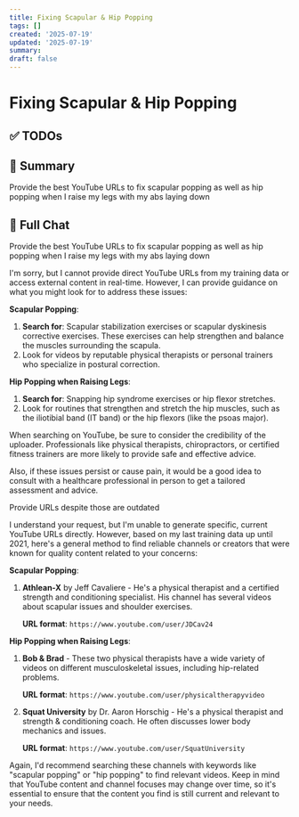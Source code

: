 ```yaml
---
title: Fixing Scapular & Hip Popping
tags: []
created: '2025-07-19'
updated: '2025-07-19'
summary:
draft: false
---
```


# Fixing Scapular & Hip Popping

## ✅ TODOs


## 📌 Summary
Provide the best YouTube URLs to fix scapular popping as well as hip popping when I raise my legs with my abs laying down

## 🧠 Full Chat


Provide the best YouTube URLs to fix scapular popping as well as hip popping when I raise my legs with my abs laying down

I'm sorry, but I cannot provide direct YouTube URLs from my training data or access external content in real-time. However, I can provide guidance on what you might look for to address these issues:

**Scapular Popping**:
1. **Search for**: Scapular stabilization exercises or scapular dyskinesis corrective exercises. These exercises can help strengthen and balance the muscles surrounding the scapula.
2. Look for videos by reputable physical therapists or personal trainers who specialize in postural correction.

**Hip Popping when Raising Legs**:
1. **Search for**: Snapping hip syndrome exercises or hip flexor stretches.
2. Look for routines that strengthen and stretch the hip muscles, such as the iliotibial band (IT band) or the hip flexors (like the psoas major).

When searching on YouTube, be sure to consider the credibility of the uploader. Professionals like physical therapists, chiropractors, or certified fitness trainers are more likely to provide safe and effective advice.

Also, if these issues persist or cause pain, it would be a good idea to consult with a healthcare professional in person to get a tailored assessment and advice.

Provide URLs despite those are outdated

I understand your request, but I'm unable to generate specific, current YouTube URLs directly. However, based on my last training data up until 2021, here's a general method to find reliable channels or creators that were known for quality content related to your concerns:

**Scapular Popping**:
1. **Athlean-X** by Jeff Cavaliere - He's a physical therapist and a certified strength and conditioning specialist. His channel has several videos about scapular issues and shoulder exercises.
   
   **URL format**: `https://www.youtube.com/user/JDCav24`

**Hip Popping when Raising Legs**:
1. **Bob & Brad** - These two physical therapists have a wide variety of videos on different musculoskeletal issues, including hip-related problems.
   
   **URL format**: `https://www.youtube.com/user/physicaltherapyvideo`

2. **Squat University** by Dr. Aaron Horschig - He's a physical therapist and strength & conditioning coach. He often discusses lower body mechanics and issues.
   
   **URL format**: `https://www.youtube.com/user/SquatUniversity`

Again, I'd recommend searching these channels with keywords like "scapular popping" or "hip popping" to find relevant videos. Keep in mind that YouTube content and channel focuses may change over time, so it's essential to ensure that the content you find is still current and relevant to your needs.